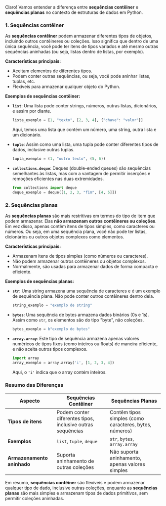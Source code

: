 Claro! Vamos entender a diferença entre **sequências contêiner** e **sequências planas** no contexto de estruturas de dados em Python.

### 1. **Sequências contêiner**
As **sequências contêiner** podem armazenar diferentes tipos de objetos, incluindo outros contêineres ou coleções. Isso significa que dentro de uma única sequência, você pode ter itens de tipos variados e até mesmo outras sequências aninhadas (ou seja, listas dentro de listas, por exemplo).

**Características principais:**
- Aceitam elementos de diferentes tipos.
- Podem conter outras sequências, ou seja, você pode aninhar listas, tuplas, etc.
- Flexíveis para armazenar qualquer objeto do Python.

**Exemplos de sequências contêiner:**
- **`list`**: Uma lista pode conter strings, números, outras listas, dicionários, e assim por diante.
  ```python
  lista_exemplo = [1, "texto", [2, 3, 4], {"chave": "valor"}]
  ```
  Aqui, temos uma lista que contém um número, uma string, outra lista e um dicionário.
  
- **`tuple`**: Assim como uma lista, uma tupla pode conter diferentes tipos de dados, inclusive outras tuplas.
  ```python
  tupla_exemplo = (1, "outro texto", (5, 6))
  ```
  
- **`collections.deque`**: Deques (double-ended queues) são sequências semelhantes às listas, mas com a vantagem de permitir inserções e remoções eficientes nas duas extremidades.
  ```python
  from collections import deque
  deque_exemplo = deque([1, 2, 3, "fim", [4, 5]])
  ```

### 2. **Sequências planas**
As **sequências planas** são mais restritivas em termos do tipo de item que podem armazenar. Elas **não armazenam outros contêineres ou coleções**. Em vez disso, apenas contêm itens de tipos simples, como caracteres ou números. Ou seja, em uma sequência plana, você não pode ter listas, dicionários ou outros objetos complexos como elementos.

**Características principais:**
- Armazenam itens de tipos simples (como números ou caracteres).
- Não podem armazenar outros contêineres ou objetos complexos.
- Normalmente, são usadas para armazenar dados de forma compacta e eficiente.

**Exemplos de sequências planas:**
- **`str`**: Uma string armazena uma sequência de caracteres e é um exemplo de sequência plana. Não pode conter outros contêineres dentro dela.
  ```python
  string_exemplo = "exemplo de string"
  ```
  
- **`bytes`**: Uma sequência de bytes armazena dados binários (0s e 1s). Assim como `str`, os elementos são do tipo "byte", não coleções.
  ```python
  bytes_exemplo = b"exemplo de bytes"
  ```
  
- **`array.array`**: Este tipo de sequência armazena apenas valores numéricos de tipos fixos (como inteiros ou floats) de maneira eficiente, e não aceita outros tipos complexos.
  ```python
  import array
  array_exemplo = array.array('i', [1, 2, 3, 4])
  ```
  Aqui, o `'i'` indica que o array contém inteiros.

### Resumo das Diferenças
| **Aspecto**              | **Sequências Contêiner**                          | **Sequências Planas**                         |
|--------------------------|---------------------------------------------------|-----------------------------------------------|
| **Tipos de itens**        | Podem conter diferentes tipos, inclusive outras sequências | Contêm tipos simples (como caracteres, bytes, números) |
| **Exemplos**              | `list`, `tuple`, `deque`                          | `str`, `bytes`, `array.array`                 |
| **Armazenamento aninhado**| Suporta aninhamento de outras coleções            | Não suporta aninhamento, apenas valores simples|

Em resumo, **sequências contêiner** são flexíveis e podem armazenar qualquer tipo de dado, inclusive outras coleções, enquanto as **sequências planas** são mais simples e armazenam tipos de dados primitivos, sem permitir coleções aninhadas.